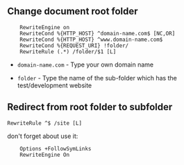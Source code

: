 ## Change document root folder

```apacheconfig
    RewriteEngine on
    RewriteCond %{HTTP_HOST} ^domain-name.com$ [NC,OR]
    RewriteCond %{HTTP_HOST} ^www.domain-name.com$
    RewriteCond %{REQUEST_URI} !folder/
    RewriteRule (.*) /folder/$1 [L]
```

- `domain-name.com` - Type your own domain name

- `folder` - Type the name of the sub-folder which has the test/development website

## Redirect from root folder to subfolder

`RewriteRule ^$ /site [L]`

don't forget about use it:

```apacheconfig
    Options +FollowSymLinks
    RewriteEngine On
```